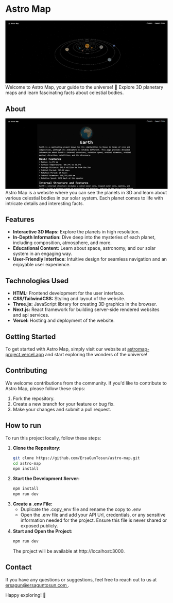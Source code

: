 # Astro Map
![Astro Map](image_1.png)
Welcome to Astro Map, your guide to the universe! 🚀 Explore 3D planetary maps and learn fascinating facts about celestial bodies.

## About
![Planet Page](image_2.png)
Astro Map is a website where you can see the planets in 3D and learn about various celestial bodies in our solar system. Each planet comes to life with intricate details and interesting facts.

## Features

- **Interactive 3D Maps:** Explore the planets in high resolution.
- **In-Depth Information:** Dive deep into the mysteries of each planet, including composition, atmosphere, and more.
- **Educational Content:** Learn about space, astronomy, and our solar system in an engaging way.
- **User-Friendly Interface:** Intuitive design for seamless navigation and an enjoyable user experience.


## Technologies Used
 - **HTML:** Frontend development for the user interface.
 - **CSS/TailwindCSS:** Styling and layout of the website.
- **Three.js:** JavaScript library for creating 3D graphics in the browser.
- **Next.js:** React framework for building server-side rendered websites and api services.
- **Vercel:** Hosting and deployment of the website.

## Getting Started

To get started with Astro Map, simply visit our website at [astromap-project.vercel.app](https://astromap-project.vercel.app/) and start exploring the wonders of the universe!

## Contributing

We welcome contributions from the community. If you'd like to contribute to Astro Map, please follow these steps:

1. Fork the repository.
2. Create a new branch for your feature or bug fix.
3. Make your changes and submit a pull request.

## How to run

To run this project locally, follow these steps:

1. **Clone the Repository:**
   ```bash
   git clone https://github.com/ErsaGunTosun/astro-map.git
   cd astro-map
   npm install
   ```
2. **Start the Development Server:**
   ```bash
   npm install
   npm run dev
    ```
3. **Create a .env File:**
    - Duplicate the .copy_env file and rename the copy to .env 
    - Open the .env file and add your API Url, credentials, or any sensitive information needed for the project. Ensure this file is never shared or exposed publicly.
4. **Start and Open the Project:**
    ```bash
    npm run dev
    ```
    The project will be available at http://localhost:3000.

## Contact

If you have any questions or suggestions, feel free to reach out to us at [ersagun@ersaguntosun.com ](mailto:ersagun@ersaguntosun.com).

Happy exploring! 🌌